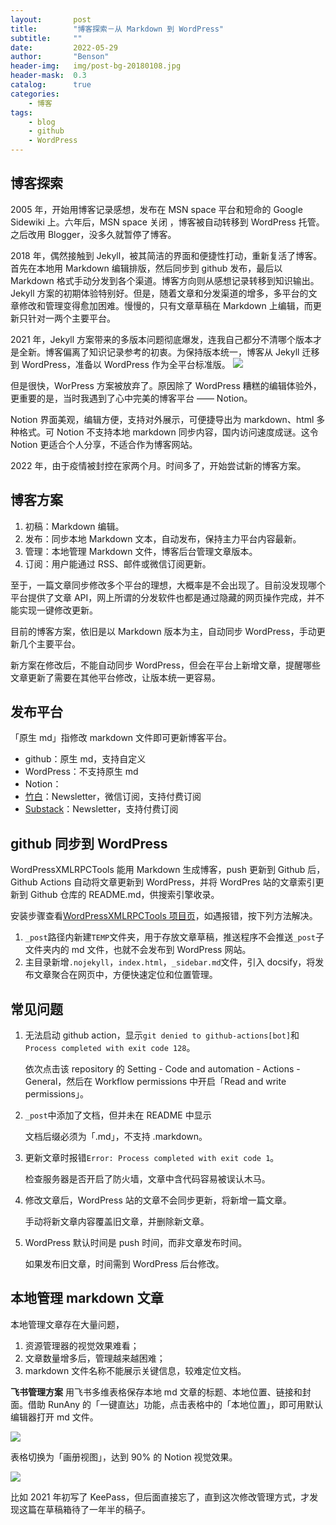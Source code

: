 ```yaml
---
layout:       post
title:        "博客探索－从 Markdown 到 WordPress"
subtitle:     ""
date:         2022-05-29
author:       "Benson"
header-img:   img/post-bg-20180108.jpg
header-mask:  0.3
catalog:      true
categories:
    - 博客
tags: 
    - blog
    - github
    - WordPress
---
```

## 博客探索

2005 年，开始用博客记录感想，发布在 MSN space 平台和短命的 Google Sidewiki 上。六年后，MSN space 关闭 ，博客被自动转移到 WordPress 托管。之后改用 Blogger，没多久就暂停了博客。

2018 年，偶然接触到 Jekyll，被其简洁的界面和便捷性打动，重新复活了博客。首先在本地用 Markdown 编辑排版，然后同步到 github 发布，最后以 Markdown 格式手动分发到各个渠道。博客方向则从感想记录转移到知识输出。Jekyll 方案的初期体验特别好。但是，随着文章和分发渠道的增多，多平台的文章修改和管理变得愈加困难。慢慢的，只有文章草稿在 Markdown 上编辑，而更新只针对一两个主要平台。

2021 年，Jekyll 方案带来的多版本问题彻底爆发，连我自己都分不清哪个版本才是全新。博客偏离了知识记录参考的初衷。为保持版本统一，博客从 Jekyll 迁移到 WordPress，准备以 WordPress 作为全平台标准版。
![](http://tc.seoipo.com/20210128124408.png)

但是很快，WorPress 方案被放弃了。原因除了 WordPress 糟糕的编辑体验外，更重要的是，当时我遇到了心中完美的博客平台 —— Notion。

Notion 界面美观，编辑方便，支持对外展示，可便捷导出为 markdown、html 多种格式。可 Notion 不支持本地 markdown 同步内容，国内访问速度成谜。这令 Notion 更适合个人分享，不适合作为博客网站。

2022 年，由于疫情被封控在家两个月。时间多了，开始尝试新的博客方案。

## 博客方案

1. 初稿：Markdown 编辑。
2. 发布：同步本地 Markdown 文本，自动发布，保持主力平台内容最新。
3. 管理：本地管理 Markdown 文件，博客后台管理文章版本。
4. 订阅：用户能通过 RSS、邮件或微信订阅更新。

至于，一篇文章同步修改多个平台的理想，大概率是不会出现了。目前没发现哪个平台提供了文章 API，网上所谓的分发软件也都是通过隐藏的网页操作完成，并不能实现一键修改更新。

目前的博客方案，依旧是以 Markdown 版本为主，自动同步 WordPress，手动更新几个主要平台。

新方案在修改后，不能自动同步 WordPress，但会在平台上新增文章，提醒哪些文章更新了需要在其他平台修改，让版本统一更容易。

## 发布平台

「原生 md」指修改 markdown 文件即可更新博客平台。

* github：原生 md，支持自定义
* WordPress：不支持原生 md
* Notion：
* [竹白](https://zhubai.love/)：Newsletter，微信订阅，支持付费订阅
* [Substack](https://substack.com/)：Newsletter，支持付费订阅

## github 同步到 WordPress

WordPressXMLRPCTools 能用 Markdown 生成博客，push 更新到 Github 后，Github Actions 自动将文章更新到 WordPress，并将 WordPres 站的文章索引更新到 Github 仓库的 README.md，供搜索引擎收录。

安装步骤查看[WordPressXMLRPCTools 项目页](https://github.com/zhaoolee/WordPressXMLRPCTools)，如遇报错，按下列方法解决。

1. `_post`路径内新建`TEMP`文件夹，用于存放文章草稿，推送程序不会推送`_post`子文件夹内的 md 文件，也就不会发布到 WordPress 网站。
2. 主目录新增`.nojekyll`，`index.html`，`_sidebar.md`文件，引入 docsify，将发布文章聚合在网页中，方便快速定位和位置管理。

## 常见问题

1. 无法启动 github action，显示`git denied to github-actions[bot]`和`Process completed with exit code 128`。

   依次点击该 repository 的 Setting - Code and automation - Actions - General，然后在 Workflow permissions 中开启「Read and write permissions」。

2. `_post`中添加了文档，但并未在 README 中显示

   文档后缀必须为「.md」，不支持 .markdown。

3. 更新文章时报错`Error: Process completed with exit code 1`。

   检查服务器是否开启了防火墙，文章中含代码容易被误认木马。

4. 修改文章后，WordPress 站的文章不会同步更新，将新增一篇文章。

   手动将新文章内容覆盖旧文章，并删除新文章。

5. WordPress 默认时间是 push 时间，而非文章发布时间。

   如果发布旧文章，时间需到 WordPress 后台修改。

## 本地管理 markdown 文章

本地管理文章存在大量问题，

1. 资源管理器的视觉效果难看；
2. 文章数量增多后，管理越来越困难；
3. markdown 文件名称不能展示关键信息，较难定位文档。

**飞书管理方案**
用飞书多维表格保存本地 md 文章的标题、本地位置、链接和封面。借助 RunAny 的「一键直达」功能，点击表格中的「本地位置」，即可用默认编辑器打开 md 文件。

![](http://tc.seoipo.com/2022-05-06-12-43-36.png)

表格切换为「画册视图」，达到 90% 的 Notion 视觉效果。

![](http://tc.seoipo.com/2022-05-06-12-28-41.png)

比如 2021 年初写了 KeePass，但后面直接忘了，直到这次修改管理方式，才发现这篇在草稿箱待了一年半的稿子。
